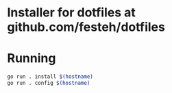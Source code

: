# Installer for dotfiles at github.com/festeh/dotfiles

# Running

```bash
go run . install $(hostname)
go run . config $(hostname)
```
